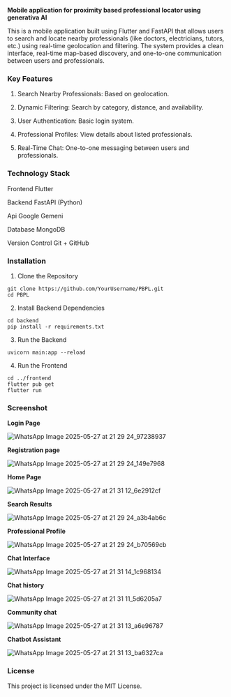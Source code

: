 **Mobile application for proximity based professional locator using generativa AI**


This is a mobile application built using Flutter and FastAPI that allows users to search and locate nearby professionals (like doctors, electricians, tutors, etc.) using real-time geolocation and filtering. The system provides a clean interface, real-time map-based discovery, and one-to-one communication between users and professionals.


### **Key Features**

1. Search Nearby Professionals: Based on  geolocation.

2. Dynamic Filtering: Search by category, distance, and availability.

3. User Authentication: Basic login system.

4. Professional Profiles: View details about listed professionals.

5. Real-Time Chat: One-to-one messaging between users and professionals.


### **Technology Stack**


Frontend	Flutter

Backend	FastAPI (Python)

Api Google Gemeni

Database	MongoDB

Version Control  Git + GitHub


### **Installation**


1. Clone the Repository

```
git clone https://github.com/YourUsername/PBPL.git
cd PBPL
```

2. Install Backend Dependencies
```
cd backend
pip install -r requirements.txt
```

3. Run the Backend
```
uvicorn main:app --reload
```

4. Run the Frontend
```
cd ../frontend
flutter pub get
flutter run
```


### **Screenshot**



**Login Page**

![WhatsApp Image 2025-05-27 at 21 29 24_97238937](https://github.com/user-attachments/assets/95aea67a-1076-4c5c-89ef-b433888fae30)

**Registration page** 

![WhatsApp Image 2025-05-27 at 21 29 24_149e7968](https://github.com/user-attachments/assets/0172da1e-82a4-45ec-b4d3-afac77abf6ef)

**Home Page**

![WhatsApp Image 2025-05-27 at 21 31 12_6e2912cf](https://github.com/user-attachments/assets/3c0801c0-7f0c-4e3f-869e-4b905391ccf3)

**Search Results** 

![WhatsApp Image 2025-05-27 at 21 29 24_a3b4ab6c](https://github.com/user-attachments/assets/349e4666-b5e0-4b39-95ff-8ef83170be7b)

**Professional Profile**	

![WhatsApp Image 2025-05-27 at 21 29 24_b70569cb](https://github.com/user-attachments/assets/5006a05a-4f73-4d10-a7b9-4d9886bede7c)

**Chat Interface**	

![WhatsApp Image 2025-05-27 at 21 31 14_1c968134](https://github.com/user-attachments/assets/32e1a637-1337-4420-a0d2-49fd8c49ab04)

**Chat  history**

![WhatsApp Image 2025-05-27 at 21 31 11_5d6205a7](https://github.com/user-attachments/assets/56152f24-3756-4479-a854-8b91c6578fb2)

**Community chat**

![WhatsApp Image 2025-05-27 at 21 31 13_a6e96787](https://github.com/user-attachments/assets/a83299ca-fbc3-49af-9ddb-3a5ff80637c2)

**Chatbot Assistant**

![WhatsApp Image 2025-05-27 at 21 31 13_ba6327ca](https://github.com/user-attachments/assets/7a2ab5a5-8d7e-4e73-9f69-4c7dab981cb0)


### **License**


This project is licensed under the MIT License.

